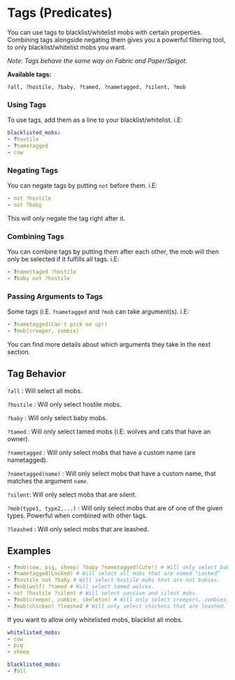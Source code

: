# Tags (Predicates)
You can use tags to blacklist/whitelist mobs with certain properties.
Combining tags alongside negating them gives you a powerful filtering tool, to only
blacklist/whitelist mobs you
want.

_Note: Tags behave the same way on Fabric and Paper/Spigot._

**Available tags:**

`?all, ?hostile, ?baby, ?tamed, ?nametagged, ?silent, ?mob`

### Using Tags
To use tags, add them as a line to your blacklist/whitelist. i.E:
```yaml
blacklisted_mobs:
- ?hostile
- ?nametagged
- cow
```
### Negating Tags
You can negate tags by putting `not` before them. i.E:
```yaml
- not ?hostile
- not ?baby
```
This will only negate the tag right after it.

### Combining Tags
You can combine tags by putting them after each other, the mob will then only be selected if it fulfills all tags. i.E:
```yaml
- ?namettaged ?hostile
- ?baby not ?hostile
```

### Passing Arguments to Tags
Some tags (i.E. `?nametagged` and `?mob` can take argument(s). i.E:
```yaml
- ?nametagged(Can't pick me up!)
- ?mob(creeper, zombie)
```
You can find more details about which arguments they take in the next section.

## Tag Behavior

`?all` : Will select all mobs.

`?hostile` : Will only select hostile mobs.

`?baby` : Will only select baby mobs.

`?tamed` : Will only select tamed mobs (i.E: wolves and cats that have an owner).

`?nametagged` : Will only select mobs that have a custom name (are nametagged).

`?nametagged(name)` : Will only select mobs that have a custom name, that matches the argument `name`.

`?silent`: Will only select mobs that are silent.

`?mob(type1, type2,...)` : Will only select mobs that are of one of the given types. Powerful when combined with other tags.

`?leashed` : Will only select mobs that are leashed.

## Examples
```yaml
- ?mob(cow, pig, sheep) ?baby ?nametagged(Cute!) # Will only select baby cows, pigs and sheep that are named "Cute!".
- ?nametagged(Locked) # Will select all mobs that are named "Locked"
- ?hostile not ?baby # Will select hostile mobs that are not babies.
- ?mob(wolf) ?tamed # Will select tamed wolves.
- not ?hostile ?silent # Will select passive and silent mobs.
- ?mob(creeper, zombie, skeleton) # Will only select creepers, zombies, and skeletons.
- ?mob(chicken) ?leashed # Will only select chickens that are leashed.
```
If you want to allow only whitelisted mobs, blacklist all mobs.
```yaml
whitelisted_mobs:
- cow
- pig
- sheep

blacklisted_mobs:
- ?all
```
